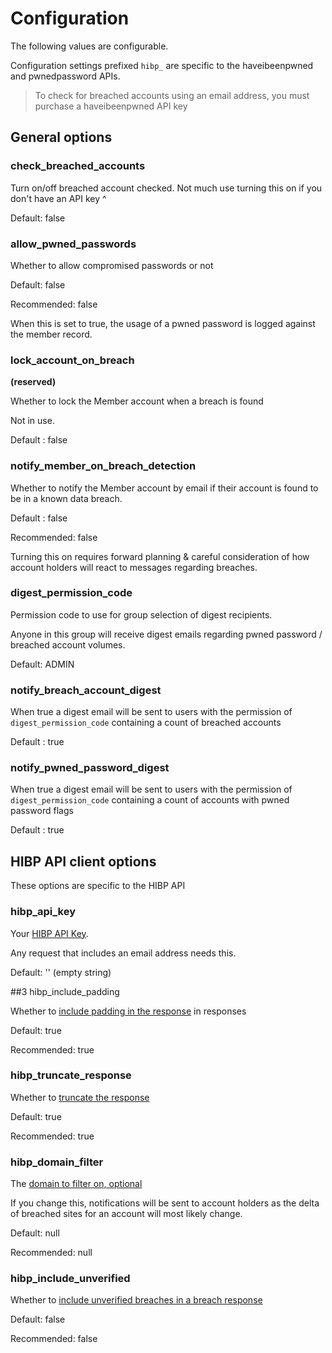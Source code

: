 # Configuration

The following values are configurable.

Configuration settings prefixed `hibp_` are specific to the haveibeenpwned and pwnedpassword APIs.

> To check for breached accounts using an email address, you must purchase a haveibeenpwned API key

## General options

### check_breached_accounts

Turn on/off breached account checked. Not much use turning this on if you don't have an API key ^

Default: false

### allow_pwned_passwords

Whether to allow compromised passwords or not

Default: false

Recommended: false

When this is set to true, the usage of a pwned password is logged against the member record.

### lock_account_on_breach

**(reserved)**

Whether to lock the Member account when a breach is found

Not in use.

Default : false

### notify_member_on_breach_detection

Whether to notify the Member account by email if their account is found to be in a known data breach.

Default : false

Recommended: false

Turning this on requires forward planning & careful consideration of how account holders will react to messages regarding breaches.

### digest_permission_code

Permission code to use for group selection of digest recipients.

Anyone in this group will receive digest emails regarding pwned password / breached account volumes.

Default: ADMIN

### notify_breach_account_digest

When true a digest email will be sent to users with the permission of `digest_permission_code` containing a count of breached accounts

Default : true

### notify_pwned_password_digest

When true a digest email will be sent to users with the permission of `digest_permission_code` containing a count of accounts with pwned password flags

Default : true

## HIBP API client options

These options are specific to the HIBP API

### hibp_api_key

Your [HIBP API Key](https://haveibeenpwned.com/API/Key).

Any request that includes an email address needs this.

Default: '' (empty string)

##3 hibp_include_padding

Whether to [include padding in the response](https://haveibeenpwned.com/API/v3#PwnedPasswordsPadding) in responses

Default: true

Recommended: true

### hibp_truncate_response

Whether to [truncate the response](https://haveibeenpwned.com/API/v3#BreachesForAccount)

Default: true

Recommended: true

### hibp_domain_filter

The [domain to filter on, optional](https://haveibeenpwned.com/API/v3#BreachesForAccount)

If you change this, notifications will be sent to account holders as the delta of breached sites for an account will most likely change.

Default: null

Recommended: null

### hibp_include_unverified

Whether to [include unverified breaches in a breach response](https://haveibeenpwned.com/API/v3#BreachesForAccount)

Default: false

Recommended: false
